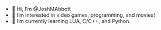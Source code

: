 - 👋 Hi, I’m @JoshMAbbott
- 👀 I’m interested in video games, programming, and movies!
- 🌱 I’m currently learning LUA, C/C++, and Python.
